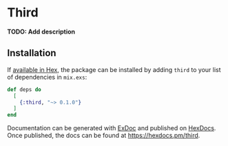 # Third

**TODO: Add description**

## Installation

If [available in Hex](https://hex.pm/docs/publish), the package can be installed
by adding `third` to your list of dependencies in `mix.exs`:

```elixir
def deps do
  [
    {:third, "~> 0.1.0"}
  ]
end
```

Documentation can be generated with [ExDoc](https://github.com/elixir-lang/ex_doc)
and published on [HexDocs](https://hexdocs.pm). Once published, the docs can
be found at <https://hexdocs.pm/third>.

